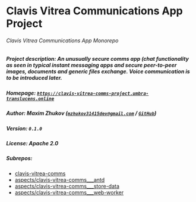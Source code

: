 # Clavis Vitrea Communications App Project
###### Clavis Vitrea Communications App Monorepo
##### Project description: *An unusually secure comms app (chat functionality as seen in typical instant messaging apps and secure peer-to-peer images, documents and generic files exchange. Voice communication is to be introduced later.*
##### Homepage: *[`https://clavis-vitrea-comms-project.umbra-translucens.online`](https://clavis-vitrea-comms-project.umbra-translucens.online)*
##### Author: *Maxim Zhukov ([`mzhukov31415dev@gmail.com`](mailto:mzhukov31415dev@gmail.com) / [`GitHub`](https://github.com/mzhukov1973))*
##### Version: *`0.1.0`*
##### License: *Apache 2.0*
##### Subrepos:
 - [clavis-vitrea-comms](https://github.com/mzhukov1973/clavis-vitrea-comms)
 - [aspects/clavis-vitrea-comms___antd](https://github.com/mzhukov1973/clavis-vitrea-comms___antd)
 - [aspects/clavis-vitrea-comms___store-data](https://github.com/mzhukov1973/clavis-vitrea-comms___store-data)
 - [aspects/clavis-vitrea-comms___web-worker](https://github.com/mzhukov1973/clavis-vitrea-comms___web-worker)
